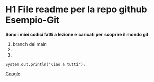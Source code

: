 # H1 File readme per la repo github Esempio-Git

**Sono i miei codici fatti a lezione e caricati per scoprire il mondo git**

1. branch del main
2.
3.

`System.out.println("Ciao a tutti");`

[Google](https://www.google.com/)